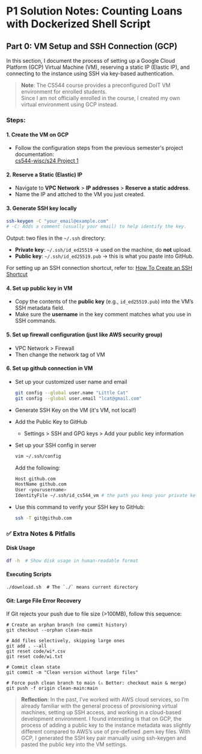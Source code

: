 # P1 Solution Notes: Counting Loans with Dockerized Shell Script

## Part 0: VM Setup and SSH Connection (GCP)

In this section, I document the process of setting up a Google Cloud Platform (GCP) Virtual Machine (VM), reserving a static IP (Elastic IP), and connecting to the instance using SSH via key-based authentication.

> **Note**: The CS544 course provides a preconfigured DoIT VM environment for enrolled students.  
> Since I am not officially enrolled in the course, I created my own virtual environment using GCP instead.


### Steps:

#### 1. Create the VM on GCP
- Follow the configuration steps from the previous semester's project documentation:  
  [cs544-wisc/s24 Project 1](https://github.com/cs544-wisc/s24/tree/main/p1)

#### 2. Reserve a Static (Elastic) IP
- Navigate to **VPC Network** > **IP addresses** > **Reserve a static address**.
- Name the IP and attched to the VM you just created.

#### 3. Generate SSH key locally
```bash
ssh-keygen -C "your_email@example.com"
# -C: Adds a comment (usually your email) to help identify the key.
```

Output: two files in the `~/.ssh` directory:

- **Private key**: `~/.ssh/id_ed25519` → used on the machine, do **not** upload.
- **Public key**: `~/.ssh/id_ed25519.pub` → this is what you paste into GitHub.

For setting up an SSH connection shortcut, refer to: [How To Create an SSH Shortcut](https://www.digitalocean.com/community/tutorials/how-to-create-an-ssh-shortcut)

#### 4. Set up public key in VM
- Copy the contents of the **public key** (e.g., `id_ed25519.pub`) into the VM’s SSH metadata field.
- Make sure the **username** in the key comment matches what you use in SSH commands.

#### 5. Set up firewall configuration (just like AWS security group)
- VPC Network > Firewall 
- Then change the network tag of VM

#### 6. Set up github connection in VM
- Set up your customized user name and email
  ```bash
  git config --global user.name "Little Cat"
  git config --global user.email "lcat@gmail.com"
  ```
- Generate SSH Key on the VM (it's VM, not local!)
- Add the Public Key to GitHub
  - Settings > SSH and GPG keys > Add your public key information
- Set up your SSH config in server
  ```bash
  vim ~/.ssh/config
  ```
  Add the following:
  ```bash
  Host github.com
  HostName github.com
  User <yourusername>
  IdentityFile ~/.ssh/id_cs544_vm # the path you keep your private key
  ```

- Use this command to verify your SSH key to GitHub:
  ```bash
  ssh -T git@github.com
  ````

### ✅ Extra Notes & Pitfalls

#### Disk Usage
```bash
df -h  # Show disk usage in human-readable format
```

#### Executing Scripts
```
./download.sh  # The `./` means current directory
```

#### Git: Large File Error Recovery
If Git rejects your push due to file size (>100MB), follow this sequence:

```
# Create an orphan branch (no commit history)
git checkout --orphan clean-main

# Add files selectively, skipping large ones
git add . --all
git reset code/wi*.csv
git reset code/wi.txt

# Commit clean state
git commit -m "Clean version without large files"

# Force push clean branch to main (⚠️ Better: checkout main & merge)
git push -f origin clean-main:main
```


> **Reflection**: In the past, I’ve worked with AWS cloud services, so I’m already familiar with the general process of provisioning virtual machines, setting up SSH access, and working in a cloud-based development environment. I found interesting is that on GCP, the process of adding a public key to the instance metadata was slightly different compared to AWS’s use of pre-defined .pem key files. With GCP, I generated the SSH key pair manually using ssh-keygen and pasted the public key into the VM settings.